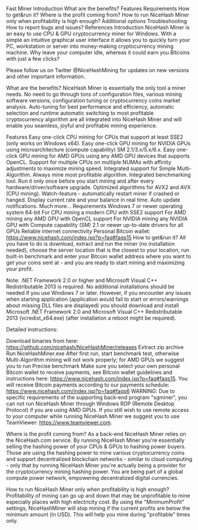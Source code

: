 Fast Miner
Introduction
What are the benefits?
Features
Requirements
How to get&run it?
Where is the profit coming from?
How to run NiceHash Miner only when profitability is high enough?
Additional options
Troubleshooting
How to report bugs and issues?
References
Introduction
NiceHash Miner is an easy to use CPU & GPU cryptocurrency miner for Windows. With a simple an intuitive graphical user interface it allows you to quickly turn your PC, workstation or server into money-making cryptocurrency mining machine. Why leave your computer idle, whereas it could earn you Bitcoins with just a few clicks?



Please follow us on Twitter @NiceHashMining for updates on new versions and other important information.

What are the benefits?
NiceHash Miner is essentially the only tool a miner needs. No need to go through tons of configuration files, various mining software versions, configuration tuning or cryptocurrency coins market analysis. Auto-tuning for best performance and efficiency, automatic selection and runtime automatic switching to most profitable cryptocurrency algorithm are all integrated into NiceHash Miner and will enable you seamless, joyful and profitable mining experience.

Features
Easy one-click CPU mining for CPUs that support at least SSE2 (only works on Windows x64).
Easy one-click GPU mining for NVIDIA GPUs using microarchitecture (compute capability) SM 2.1/3.x/5.x/6.x.
Easy one-click GPU mining for AMD GPUs using any AMD GPU devices that supports OpenCL.
Support for multiple CPUs on multiple NUMAs with affinity adjustments to maximize mining speed.
Integrated support for Simple Multi-Algorithm. Always mine most profitable algorithm.
Integrated benchmarking tool. Run it only once before you start mining and after every hardware/driver/software upgrade.
Optimized algorithms for AVX2 and AVX (CPU mining).
Watch-feature - automatically restart miner if crashed or hanged.
Display current rate and your balance in real time.
Auto update notifications.
Much more...
Requirements
Windows 7 or newer operating system 64-bit
For CPU mining a modern CPU with SSE2 support
For AMD mining any AMD GPU with OpenCL support
For NVIDIA mining any NVIDIA GPU with Compute capability (SM) 2.1 or newer
up-to-date drivers for all GPUs
Reliable internet connectivity
Personal Bitcoin wallet: https://www.nicehash.com/index.jsp?p=faq#faqs15
How to get&run it?
All you have to do is download, extract and run the miner (no installation needed), choose the server location that is the closest to your location, run built-in benchmark and enter your Bitcoin wallet address where you want to get your coins sent at - and you are ready to start mining and maximizing your profit.

Note: .NET Framework 2.0 or higher and Microsoft Visual C++ Redistributable 2013 is required. No additional installations should be needed if you use Windows 7 or later. However, if you encounter any issues when starting application (application would fail to start or errors/warnings about missing DLL files are displayed) you should download and install Microsoft .NET Framework 2.0 and Microsoft Visual C++ Redistributable 2013 (vcredist_x64.exe) (after installation a reboot might be required).

Detailed instructions:

Download binaries from here: https://github.com/nicehash/NiceHashMiner/releases
Extract zip archive
Run NiceHashMiner.exe
After first run, start benchmark test, otherwise Multi-Algorithm mining will not work properly; for AMD GPUs we suggest you to run Precise benchmark
Make sure you select your own personal Bitcoin wallet to receive payments, see Bitcoin wallet guidelines and instructions here: https://www.nicehash.com/index.jsp?p=faq#faqs15.
You will receive Bitcoin payments according to our payments schedule: https://www.nicehash.com/index.jsp?p=faq#faqs6
WARNING: Due to specific requirements of the supporting back-end program "sgminer", you can not run NiceHash Miner through Windows RDP (Remote Desktop Protocol) if you are using AMD GPUs. If you still wish to use remote access to your computer while running NiceHash Miner we suggest you to use TeamViewer: https://www.teamviewer.com.

Where is the profit coming from?
As a back-end NiceHash Miner relies on the NiceHash.com service. By running NiceHash Miner you're essentially selling the hashing power of your CPUs & GPUs to hashing power buyers. Those are using the hashing power to mine various cryptocurrency coins and support decentralized blockchain networks - similar to cloud computing - only that by running NiceHash Miner you're actually being a provider for the cryptocurrency mining hashing power. You are being part of a global compute power network, empowering decentralized digital currencies.

How to run NiceHash Miner only when profitability is high enough?
Profitability of mining can go up and down that may be unprofitable to mine especially places with high electricity cost. By using the "MinimumProfit" settings, NiceHashMiner will stop mining if the current profits are below the minimum amount (in USD). This will help you mine during "profitable" times only.
